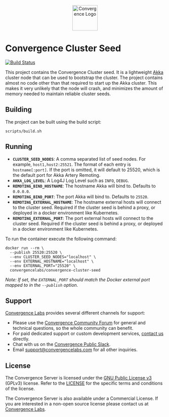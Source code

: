 <div align="center">
  <img alt="Convergence Logo" height="80" src="https://convergence.io/assets/img/convergence-logo.png" >
</div>

# Convergence Cluster Seed
[![Build Status](https://travis-ci.org/convergencelabs/convergence-cluster-seed.svg?branch=master)](https://travis-ci.org/convergencelabs/convergence-cluster-seed)

This project contains the Convergence Cluster seed. It is a lightweight [Akka](https://akka.io/) cluster node that can be used to bootstrap the cluster. The project contains almost no code other than that required to start up the Akka cluster. This makes it very unlikely that the node will crash, and minimizes the amount of memory needed to maintain reliable cluster seeds.

## Building
The project can be built using the build script:

```shell script
scripts/build.sh
```

## Running
- **`CLUSTER_SEED_NODES`**: A comma separated list of seed nodes. For example, `host1,host2:25521`. The format of each entry is `hostname[:port]`. If the port is omitted, it will default to 25520, which is the default port for Akka Artery Remoting.
- **`AKKA_LOG_LEVEL`**: A Log4J Log Level such as `INFO`, `DEBUG`.
- **`REMOTING_BIND_HOSTNAME`**: The hostname Akka will bind to. Defaults to `0.0.0.0`.
- **`REMOTING_BIND_PORT`**: The port Akka will bind to. Defaults to `25520`.
- **`REMOTING_EXTERNAL_HOSTNAME`**: The hostname external hosts will connect to the cluster seed. Required if the cluster seed is behind a proxy, or deployed in a docker environment like Kubernetes.
- **`REMOTING_EXTERNAL_PORT`**: The port external hosts will connect to the cluster seed. Required if the cluster seed is behind a proxy, or deployed in a docker environment like Kubernetes.

To run the container execute the following command:

```shell script
docker run --rm \
  --publish 25520:25520 \
  --env CLUSTER_SEED_NODES="localhost" \
  --env EXTERNAL_HOSTNAME="localhost" \
  --env EXTERNAL_PORT="25520" \
  convergencelabs/convergence-cluster-seed
```

*Note: If set, the `EXTERNAL_PORT` should match the Docker external port mapped to in the `--publish` option.*

## Support
[Convergence Labs](https://convergencelabs.com) provides several different channels for support:

- Please use the [Convergence Community Forum](https://forum.convergence.io) for general and technical questions, so the whole community can benefit.
- For paid dedicated support or custom development services, [contact us](https://convergence.io/contact-sales/) directly.
- Chat with us on the [Convergence Public Slack](https://slack.convergence.io).
- Email <support@convergencelabs.com> for all other inquiries.

## License
The Convergence Server is licensed under the [GNU Public License v3](LICENSE) (GPLv3) license. Refer to the [LICENSE](LICENSE) for the specific terms and conditions of the license.

The Convergence Server is also available under a Commercial License. If you are interested in a non-open source license please contact us at [Convergence Labs](https://convergencelabs.com).
